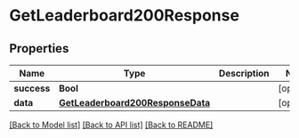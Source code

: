 # GetLeaderboard200Response

## Properties
Name | Type | Description | Notes
------------ | ------------- | ------------- | -------------
**success** | **Bool** |  | [optional] 
**data** | [**GetLeaderboard200ResponseData**](GetLeaderboard200ResponseData.md) |  | [optional] 

[[Back to Model list]](../README.md#documentation-for-models) [[Back to API list]](../README.md#documentation-for-api-endpoints) [[Back to README]](../README.md)


